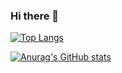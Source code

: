 ### Hi there 👋

<!--
**dijdzv/dijdzv** is a ✨ _special_ ✨ repository because its `README.md` (this file) appears on your GitHub profile.

Here are some ideas to get you started:

- 🔭 I’m currently working on ...
- 🌱 I’m currently learning ...
- 👯 I’m looking to collaborate on ...
- 🤔 I’m looking for help with ...
- 💬 Ask me about ...
- 📫 How to reach me: ...
- 😄 Pronouns: ...
- ⚡ Fun fact: ...
-->

[![Top Langs](https://github-readme-stats.vercel.app/api/top-langs/?username=dijdzv&&layout=compact&theme=tokyonight&hide=scss
)](https://github.com/anuraghazra/github-readme-stats)

[![Anurag's GitHub stats](https://github-readme-stats.vercel.app/api?username=dijdzv&count_private=true&theme=tokyonight&show_icons=true)](https://github.com/anuraghazra/github-readme-stats)
